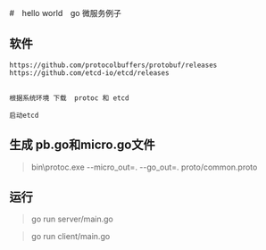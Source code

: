 #　hello world　go 微服务例子

## 软件
```
https://github.com/protocolbuffers/protobuf/releases
https://github.com/etcd-io/etcd/releases


根据系统环境 下载  protoc 和 etcd

启动etcd
```

## 生成  pb.go和micro.go文件

> bin\protoc.exe  --micro_out=. --go_out=. proto/common.proto

## 运行

> go run server/main.go


> go run client/main.go